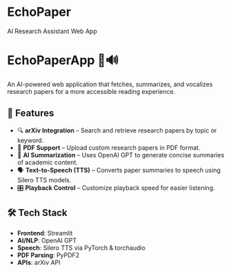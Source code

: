 # EchoPaper
AI Research Assistant Web App


# EchoPaperApp 🧠🔊  
An AI-powered web application that fetches, summarizes, and vocalizes research papers for a more accessible reading experience.

## 🚀 Features

- 🔍 **arXiv Integration** – Search and retrieve research papers by topic or keyword.
- 📄 **PDF Support** – Upload custom research papers in PDF format.
- 🤖 **AI Summarization** – Uses OpenAI GPT to generate concise summaries of academic content.
- 🗣️ **Text-to-Speech (TTS)** – Converts paper summaries to speech using Silero TTS models.
- 🎛️ **Playback Control** – Customize playback speed for easier listening.

## 🛠️ Tech Stack

- **Frontend**: Streamlit
- **AI/NLP**: OpenAI GPT
- **Speech**: Silero TTS via PyTorch & torchaudio
- **PDF Parsing**: PyPDF2
- **APIs**: arXiv API



